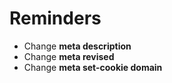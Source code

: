 # Reminders

- Change **meta description**
- Change **meta revised**
- Change **meta set-cookie domain**